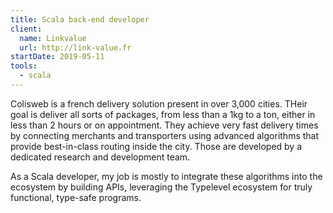 ```yaml
---
title: Scala back-end developer
client:
  name: Linkvalue
  url: http://link-value.fr
startDate: 2019-05-11
tools:
  - scala
---
```


Colisweb is a french delivery solution present in over 3,000 cities. THeir goal is deliver all sorts of packages, from
less than a 1kg to a ton, either in less than 2 hours or on appointment. They achieve very fast delivery times by
connecting merchants and transporters using advanced algorithms that provide best-in-class routing inside the city. Those
are developed by a dedicated research and development team.

As a Scala developer, my job is mostly to integrate these algorithms into the ecosystem by building APIs, leveraging the
Typelevel ecosystem for truly functional, type-safe programs.

